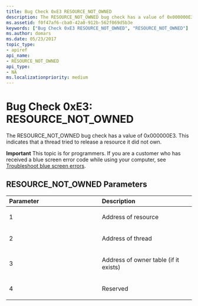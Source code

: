 ```yaml
---
title: Bug Check 0xE3 RESOURCE_NOT_OWNED
description: The RESOURCE_NOT_OWNED bug check has a value of 0x000000E3. This indicates that a thread tried to release a resource it did not own.
ms.assetid: f0f47af6-cba0-42a0-912b-562f069d5b3e
keywords: ["Bug Check 0xE3 RESOURCE_NOT_OWNED", "RESOURCE_NOT_OWNED"]
ms.author: domars
ms.date: 05/23/2017
topic_type:
- apiref
api_name:
- RESOURCE_NOT_OWNED
api_type:
- NA
ms.localizationpriority: medium
---
```


# Bug Check 0xE3: RESOURCE\_NOT\_OWNED


The RESOURCE\_NOT\_OWNED bug check has a value of 0x000000E3. This indicates that a thread tried to release a resource it did not own.

**Important** This topic is for programmers. If you are a customer who has received a blue screen error code while using your computer, see [Troubleshoot blue screen errors](http://windows.microsoft.com/windows-10/troubleshoot-blue-screen-errors).

## RESOURCE\_NOT\_OWNED Parameters


<table>
<colgroup>
<col width="50%" />
<col width="50%" />
</colgroup>
<thead>
<tr class="header">
<th align="left">Parameter</th>
<th align="left">Description</th>
</tr>
</thead>
<tbody>
<tr class="odd">
<td align="left"><p>1</p></td>
<td align="left"><p>Address of resource</p></td>
</tr>
<tr class="even">
<td align="left"><p>2</p></td>
<td align="left"><p>Address of thread</p></td>
</tr>
<tr class="odd">
<td align="left"><p>3</p></td>
<td align="left"><p>Address of owner table (if it exists)</p></td>
</tr>
<tr class="even">
<td align="left"><p>4</p></td>
<td align="left"><p>Reserved</p></td>
</tr>
</tbody>
</table>

 

 

 




